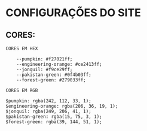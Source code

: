 # CONFIGURAÇÕES DO SITE     
## CORES:
    CORES EM HEX
    
        --pumpkin: #f27021ff;
        --engineering-orange: #ce2413ff;
        --jonquil: #f9ce29ff;
        --pakistan-green: #0f4b03ff;
        --forest-green: #279033ff;

    CORES EM RGB
        
    $pumpkin: rgba(242, 112, 33, 1);
    $engineering-orange: rgba(206, 36, 19, 1);
    $jonquil: rgba(249, 206, 41, 1);
    $pakistan-green: rgba(15, 75, 3, 1);
    $forest-green: rgba(39, 144, 51, 1);